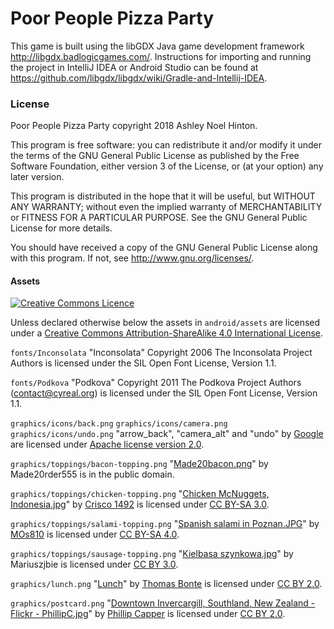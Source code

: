 # Poor People Pizza Party

This game is built using the libGDX Java game development
framework <http://libgdx.badlogicgames.com/>. Instructions for
importing and running the project in IntelliJ IDEA or Android Studio
can be found
at <https://github.com/libgdx/libgdx/wiki/Gradle-and-Intellij-IDEA>.

### License

Poor People Pizza Party copyright 2018 Ashley Noel Hinton.

This program is free software: you can redistribute it and/or modify
it under the terms of the GNU General Public License as published by
the Free Software Foundation, either version 3 of the License, or (at
your option) any later version.
          
This program is distributed in the hope that it will be useful, but
WITHOUT ANY WARRANTY; without even the implied warranty of
MERCHANTABILITY or FITNESS FOR A PARTICULAR PURPOSE.  See the GNU
General Public License for more details.
          
You should have received a copy of the GNU General Public License
along with this program.  If not, see <http://www.gnu.org/licenses/>.

#### Assets

[![Creative Commons Licence](https://i.creativecommons.org/l/by-sa/4.0/88x31.png)](http://creativecommons.org/licenses/by-sa/4.0/)

Unless declared otherwise below the assets in `android/assets` are licensed 
under a [Creative Commons Attribution-ShareAlike 4.0 International 
License](http://creativecommons.org/licenses/by-sa/4.0/).

`fonts/Inconsolata` "Inconsolata" Copyright 2006 The Inconsolata Project Authors
is licensed under the SIL Open Font License, Version 1.1.

`fonts/Podkova` "Podkova" Copyright 2011 The Podkova Project Authors 
(contact@cyreal.org) is licensed under the SIL Open Font License, Version 1.1.

`graphics/icons/back.png` `graphics/icons/camera.png` `graphics/icons/undo.png`
"arrow_back", "camera_alt" and "undo" by 
[Google](https://material.io/tools/icons/) are licensed under 
[Apache license version 2.0](https://www.apache.org/licenses/LICENSE-2.0.html). 

`graphics/toppings/bacon-topping.png`
"[Made20bacon.png](https://commons.wikimedia.org/wiki/File:Made20bacon.png)"
by Made20rder555 is in the public domain.

`graphics/toppings/chicken-topping.png`
"[Chicken McNuggets, Indonesia.jpg](https://commons.wikimedia.org/wiki/File:Chicken_McNuggets,_Indonesia.jpg)"
by [Crisco 1492](https://commons.wikimedia.org/wiki/User:Crisco_1492) is
licensed under
[CC BY-SA 3.0](https://creativecommons.org/licenses/by-sa/3.0/deed.en).

`graphics/toppings/salami-topping.png`
"[Spanish salami in Poznan.JPG](https://commons.wikimedia.org/wiki/File:Spanish_salami_in_Poznan.JPG)"
by [MOs810](https://commons.wikimedia.org/wiki/User:MOs810) is licensed under
[CC BY-SA 4.0](https://creativecommons.org/licenses/by-sa/4.0/deed.en).

`graphics/toppings/sausage-topping.png`
"[Kielbasa szynkowa.jpg](https://commons.wikimedia.org/wiki/File:Kielbasa_szynkowa.jpg)"
by Mariuszjbie is licensed under
[CC BY 3.0](https://creativecommons.org/licenses/by/3.0/deed.en).

`graphics/lunch.png`
"[Lunch](https://www.flickr.com/photos/thomasbonte/4956496553/in/photostream/)"
by [Thomas Bonte](https://www.flickr.com/photos/thomasbonte/) is licensed under
[CC BY 2.0](https://creativecommons.org/licenses/by/2.0/).

`graphics/postcard.png`
"[Downtown Invercargill, Southland, New Zealand - Flickr - PhillipC.jpg](https://commons.wikimedia.org/wiki/File:Downtown_Invercargill,_Southland,_New_Zealand_-_Flickr_-_PhillipC.jpg)"
by [Phillip Capper](https://www.flickr.com/people/42033648@N00) is licensed
under [CC BY 2.0](https://creativecommons.org/licenses/by/2.0/deed.en).
